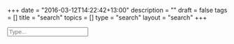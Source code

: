 +++
date = "2016-03-12T14:22:42+13:00"
description = ""
draft = false
tags = []
title = "search"
topics = []
type = "search"
layout = "search"
+++

<p>
<form>
<input class="search" type="search" placeholder="Type..."/>
</form>

<div class="results" style="display:none">
<h4>Results</h4>

<ol>
</ol>

</div>

<small class="results_count"></small>
</p>
